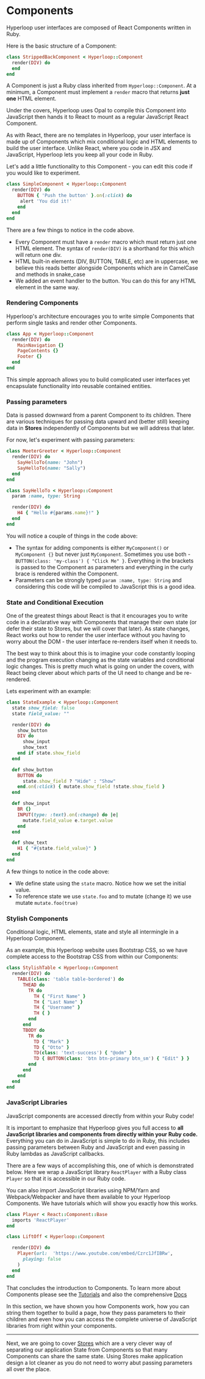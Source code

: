 # Components

Hyperloop user interfaces are composed of React Components written in Ruby.

Here is the basic structure of a Component:

```ruby
class StrippedBackComponent < Hyperloop::Component
  render(DIV) do
  end
end
```

A Component is just a Ruby class inherited from `Hyperloop::Component`. At a minimum, a Component must implement a `render` macro that returns **just one** HTML element.

Under the covers, Hyperloop uses Opal to compile this Component into JavaScript then hands it to React to mount as a regular JavaScript React Component.

As with React, there are no templates in Hyperloop, your user interface is made up of Components which mix conditional logic and HTML elements to build the user interface. Unlike React, where you code in JSX and JavaScript, Hyperloop lets you keep all your code in Ruby.

Let's add a little functionality to this Component - you can edit this code if you would like to experiment.

```ruby runable
class SimpleComponent < Hyperloop::Component
  render(DIV) do
    BUTTON { 'Push the button' }.on(:click) do
     alert 'You did it!'
    end
  end
end
```

There are a few things to notice in the code above.

+ Every Component must have a `render` macro which must return just one HTML element. The syntax of `render(DIV)` is a shorthand for this which will return one div.
+ HTML built-in elements (DIV, BUTTON, TABLE, etc) are in uppercase, we believe this reads better alongside Components which are in CamelCase and methods in snake_case
+ We added an event handler to the button. You can do this for any HTML element in the same way.

### Rendering Components

Hyperloop's architecture encourages you to write simple Components that perform single tasks and render other Components.

```ruby
class App < Hyperloop::Component
  render(DIV) do
    MainNavigation {}
    PageContents {}
    Footer {}
  end
end
```

This simple approach allows you to build complicated user interfaces yet encapsulate functionality into reusable contained entities.

### Passing parameters

Data is passed downward from a parent Component to its children. There are various techniques for passing data upward and (better still) keeping data in **Stores** independently of Components but we will address that later.

For now, let's experiment with passing parameters:

```ruby runable
class MeeterGreeter < Hyperloop::Component
  render(DIV) do
    SayHelloTo(name: "John")
    SayHelloTo(name: "Sally")
  end
end

class SayHelloTo < Hyperloop::Component
  param :name, type: String

  render(DIV) do
    H4 { "Hello #{params.name}!" }
  end
end
```

You will notice a couple of things in the code above:

+ The syntax for adding components is either `MyComponent()` or `MyComponent {}` but never just `MyComponent`. Sometimes you use both - `BUTTON(class: 'my-class') { "Click Me" }`. Everything in the brackets is passed to the Component as parameters and everything in the curly brace is rendered within the Component.
+ Parameters can be strongly typed `param :name, type: String` and considering this code will be compiled to JavaScript this is a good idea.

### State and Conditional Execution

One of the greatest things about React is that it encourages you to write code in a declarative way with Components that manage their own state (or defer their state to Stores, but we will cover that later). As state changes, React works out how to render the user interface without you having to worry about the DOM - the user interface re-renders itself when it needs to.

The best way to think about this is to imagine your code constantly looping and the program execution changing as the state variables and conditional logic changes. This is pretty much what is going on under the covers, with React being clever about which parts of the UI need to change and be re-rendered.

Lets experiment with an example:

```ruby runable
class StateExample < Hyperloop::Component
  state show_field: false
  state field_value: ""

  render(DIV) do
    show_button
    DIV do
      show_input
      show_text
    end if state.show_field
  end

  def show_button
    BUTTON do
      state.show_field ? "Hide" : "Show"
    end.on(:click) { mutate.show_field !state.show_field }
  end

  def show_input
    BR {}
    INPUT(type: :text).on(:change) do |e|
      mutate.field_value e.target.value
    end
  end

  def show_text
    H1 { "#{state.field_value}" }
  end
end
```

A few things to notice in the code above:

+ We define state using the `state` macro. Notice how we set the initial value.
+ To reference state we use `state.foo` and to mutate (change it) we use mutate `mutate.foo(true)`

### Stylish Components

Conditional logic, HTML elements, state and style all intermingle in a Hyperloop Component.

As an example, this Hyperloop website uses Bootstrap CSS, so we have complete access to the Bootstrap CSS from within our Components:

```ruby runable
class StylishTable < Hyperloop::Component
  render(DIV) do
    TABLE(class: 'table table-bordered') do
      THEAD do
        TR do
          TH { "First Name" }
          TH { "Last Name" }
          TH { "Username" }
          TH { }
        end
      end
      TBODY do
        TR do
          TD { "Mark" }
          TD { "Otto" }
          TD(class: 'text-success') { "@odm" }
          TD { BUTTON(class: 'btn btn-primary btn_sm') { "Edit" } }
        end
      end
    end
  end
end
```

### JavaScript Libraries

JavaScript components are accessed directly from within your Ruby code!

It is important to emphasize that Hyperloop gives you full access to **all JavaScript libraries and components from directly within your Ruby code.** Everything you can do in JavaScript is simple to do in Ruby, this includes passing parameters between Ruby and JavaScript and even passing in Ruby lambdas as JavaScript callbacks.

There are a few ways of accomplishing this, one of which is demonstrated below. Here we wrap a JavaScript library `ReactPlayer` with a Ruby class `Player` so that it is accessible in our Ruby code.

You can also import JavaScript libraries using NPM/Yarn and Webpack/Webpacker and have them available to your Hyperloop Components. We have tutorials which will show you exactly how this works.

```ruby runable
class Player < React::Component::Base
  imports 'ReactPlayer'
end

class LiftOff < Hyperloop::Component

  render(DIV) do
    Player(url:  'https://www.youtube.com/embed/Czrc1JfIBRw',
      playing: false
    )
  end
end
```

That concludes the introduction to Components. To learn more about Components please see the [Tutorials](/tutorials) and also the comprehensive [Docs](/docs/architecture)

In this section, we have shown you how Components work, how you can string them together to build a page, how they pass parameters to their children and even how you can access the complete universe of JavaScript libraries from right within your components.

-------------------------------

Next, we are going to cover [Stores](/start/stores) which are a very clever way of separating our application State from Components so that many Components can share the same state. Using Stores make application design a lot cleaner as you do not need to worry abut passing parameters all over the place.
